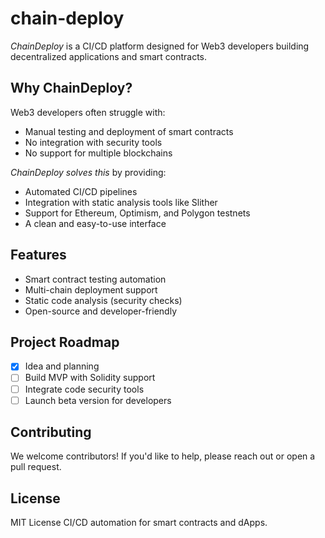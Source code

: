 # chain-deploy
*ChainDeploy* is a CI/CD platform designed for Web3 developers building decentralized applications and smart contracts.

## Why ChainDeploy?

Web3 developers often struggle with:
- Manual testing and deployment of smart contracts
- No integration with security tools
- No support for multiple blockchains

*ChainDeploy solves this* by providing:
- Automated CI/CD pipelines
- Integration with static analysis tools like Slither
- Support for Ethereum, Optimism, and Polygon testnets
- A clean and easy-to-use interface

## Features

- Smart contract testing automation
- Multi-chain deployment support
- Static code analysis (security checks)
- Open-source and developer-friendly

## Project Roadmap

- [x] Idea and planning
- [ ] Build MVP with Solidity support
- [ ] Integrate code security tools
- [ ] Launch beta version for developers

## Contributing

We welcome contributors! If you'd like to help, please reach out or open a pull request.

## License
MIT License
CI/CD automation for smart contracts and dApps.
